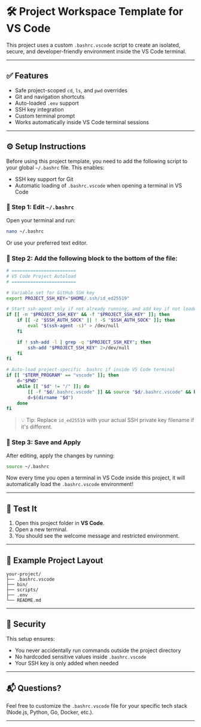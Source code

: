 # 🛠️ Project Workspace Template for VS Code

This project uses a custom `.bashrc.vscode` script to create an isolated, secure, and developer-friendly environment inside the VS Code terminal.

---

## ✅ Features

- Safe project-scoped `cd`, `ls`, and `pwd` overrides
- Git and navigation shortcuts
- Auto-loaded `.env` support
- SSH key integration
- Custom terminal prompt
- Works automatically inside VS Code terminal sessions

---

## ⚙️ Setup Instructions

Before using this project template, you need to add the following script to your global `~/.bashrc` file. This enables:

- SSH key support for Git
- Automatic loading of `.bashrc.vscode` when opening a terminal in VS Code

### 📝 Step 1: Edit `~/.bashrc`

Open your terminal and run:

```bash
nano ~/.bashrc
```

Or use your preferred text editor.

### 🧩 Step 2: Add the following block to the bottom of the file:

```bash
# ========================
# VS Code Project Autoload
# ========================

# Variable set for GitHub SSH key
export PROJECT_SSH_KEY="$HOME/.ssh/id_ed25519"

# Start ssh-agent only if not already running, and add key if not loaded
if [[ -n "$PROJECT_SSH_KEY" && -f "$PROJECT_SSH_KEY" ]]; then
    if [[ -z "$SSH_AUTH_SOCK" || ! -S "$SSH_AUTH_SOCK" ]]; then
        eval "$(ssh-agent -s)" > /dev/null
    fi

    if ! ssh-add -l | grep -q "$PROJECT_SSH_KEY"; then
        ssh-add "$PROJECT_SSH_KEY" 2>/dev/null
    fi
fi

# Auto-load project-specific .bashrc if inside VS Code terminal
if [[ "$TERM_PROGRAM" == "vscode" ]]; then
    d="$PWD"
    while [[ "$d" != "/" ]]; do
        [[ -f "$d/.bashrc.vscode" ]] && source "$d/.bashrc.vscode" && break
        d=$(dirname "$d")
    done
fi
```

> 💡 Tip: Replace `id_ed25519` with your actual SSH private key filename if it's different.

### 💾 Step 3: Save and Apply

After editing, apply the changes by running:

```bash
source ~/.bashrc
```

Now every time you open a terminal in VS Code inside this project, it will automatically load the `.bashrc.vscode` environment!

---

## 🧪 Test It

1. Open this project folder in **VS Code**.
2. Open a new terminal.
3. You should see the welcome message and restricted environment.

---

## 📁 Example Project Layout

```
your-project/
├── .bashrc.vscode
├── bin/
├── scripts/
├── .env
└── README.md
```

---

## 🔐 Security

This setup ensures:
- You never accidentally run commands outside the project directory
- No hardcoded sensitive values inside `.bashrc.vscode`
- Your SSH key is only added when needed

---

## 📬 Questions?

Feel free to customize the `.bashrc.vscode` file for your specific tech stack (Node.js, Python, Go, Docker, etc.).

---
